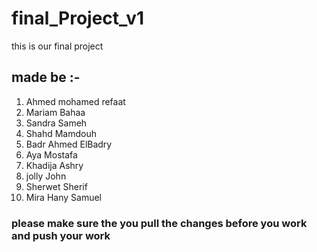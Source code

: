 # final_Project_v1

this is our final project 

## made be :-

1.  Ahmed mohamed refaat
2.  Mariam Bahaa
3.  Sandra Sameh
4.  Shahd Mamdouh
5.  Badr Ahmed ElBadry
6.  Aya Mostafa
7.  Khadija Ashry
8.  jolly John
9.  Sherwet Sherif
10. Mira Hany Samuel

### please make sure the you pull the changes before you work and push your work
